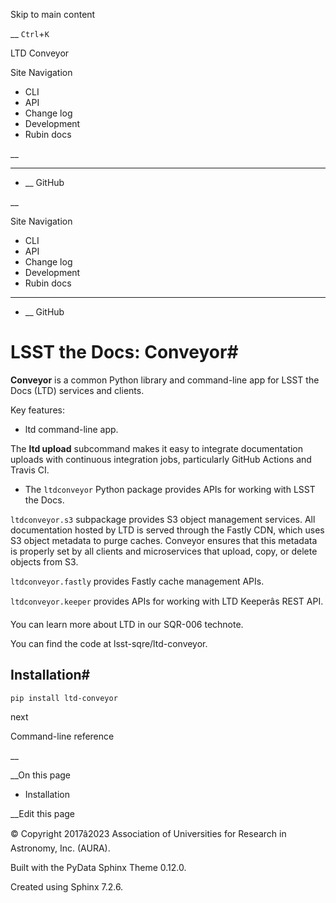 Skip to main content

__ `Ctrl`+`K`

LTD Conveyor

Site Navigation 

  * CLI 
  * API 
  * Change log 
  * Development 
  * Rubin docs 



__

______

  * __ GitHub



__

Site Navigation 

  * CLI 
  * API 
  * Change log 
  * Development 
  * Rubin docs 



______

  * __ GitHub



# LSST the Docs: Conveyor#

**Conveyor** is a common Python library and command-line app for LSST the Docs (LTD) services and clients.

Key features:

  * ltd command-line app.

The **ltd upload** subcommand makes it easy to integrate documentation uploads with continuous integration jobs, particularly GitHub Actions and Travis CI.

  * The `ltdconveyor` Python package provides APIs for working with LSST the Docs.

`ltdconveyor.s3` subpackage provides S3 object management services. All documentation hosted by LTD is served through the Fastly CDN, which uses S3 object metadata to purge caches. Conveyor ensures that this metadata is properly set by all clients and microservices that upload, copy, or delete objects from S3.

`ltdconveyor.fastly` provides Fastly cache management APIs.

`ltdconveyor.keeper` provides APIs for working with LTD Keeperâs REST API.




You can learn more about LTD in our SQR-006 technote.

You can find the code at lsst-sqre/ltd-conveyor.

## Installation#
    
    
    pip install ltd-conveyor
    

next

Command-line reference

__

__On this page

  * Installation 



__Edit this page

© Copyright 2017â2023 Association of Universities for Research in Astronomy, Inc. (AURA).  


Built with the  PyData Sphinx Theme  0.12.0. 

Created using Sphinx 7.2.6.  

